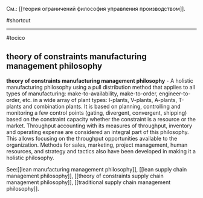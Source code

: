 См.: [[теория ограничений философия управления производством]].

#shortcut




<hr/>

#tocico

## theory of constraints manufacturing management philosophy

<b>theory of constraints manufacturing management philosophy</b> - A holistic manufacturing philosophy using a pull distribution method that applies to all types of manufacturing: make-to-availability, make-to-order, engineer-to-order, etc. in a wide array of plant types: I-plants, V-plants, A-plants, T-plants and combination plants.  It is based on planning, controlling and monitoring a few control points (gating, divergent, convergent, shipping) based on the constraint capacity whether the constraint is a resource or the market.  Throughput accounting with its measures of throughput, inventory and operating expense are considered an integral part of this philosophy.  This allows focusing on the throughput opportunities available to the organization. Methods for sales, marketing, project management, human resources, and strategy and tactics also have been developed in making it a holistic philosophy.
  



See:[[lean manufacturing management philosophy]], [[lean supply chain management philosophy]], [[theory of constraints supply chain management philosophy]], [[traditional supply chain management philosophy]].
